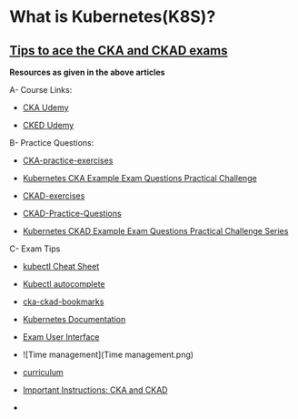# What is __Kubernetes__(K8S)?


## [Tips to ace the CKA and CKAD exams](https://www.civo.com/learn/tips-to-ace-cka-and-ckad-exams)

__Resources as given in the above articles__

A- Course Links:

- [CKA Udemy](https://www.udemy.com/course/certified-kubernetes-administrator-with-practice-tests/)

- [CKED Udemy](https://www.udemy.com/course/certified-kubernetes-application-developer/)

B- Practice Questions:

- [CKA-practice-exercises](https://github.com/alijahnas/CKA-practice-exercises)
- [Kubernetes CKA Example Exam Questions Practical Challenge](https://levelup.gitconnected.com/kubernetes-cka-example-questions-practical-challenge-86318d85b4d)

- [CKAD-exercises](https://github.com/dgkanatsios/CKAD-exercises)
- [CKAD-Practice-Questions](https://github.com/bbachi/CKAD-Practice-Questions)
- [Kubernetes CKAD Example Exam Questions Practical Challenge Series](https://codeburst.io/kubernetes-ckad-weekly-challenges-overview-and-tips-7282b36a2681)

C- Exam Tips 

- [kubectl Cheat Sheet](https://kubernetes.io/docs/reference/kubectl/cheatsheet/)
- [Kubectl autocomplete](https://kubernetes.io/docs/reference/kubectl/cheatsheet/#kubectl-autocomplete)
- [cka-ckad-bookmarks](https://gist.github.com/milindchawre/3558fabd7ee9ed72123d4be5b23f338c)
- [Kubernetes Documentation](https://kubernetes.io/docs/home/) 
- [Exam User Interface](https://docs.linuxfoundation.org/tc-docs/certification/lf-candidate-handbook/exam-user-interface)
- ![Time management](Time management.png)

- [curriculum](https://github.com/cncf/curriculum)
- [Important Instructions: CKA and CKAD](https://docs.linuxfoundation.org/tc-docs/certification/tips-cka-and-ckad)
- 

